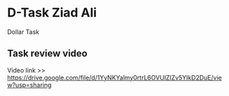 # D-Task Ziad Ali

Dollar Task 

## Task review video

Video link >> https://drive.google.com/file/d/1YyNKYalmy0rtrL6OVUIZIZv5YIkD2DuE/view?usp=sharing


